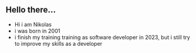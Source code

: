 ## Hello there...
* Hi i am Nikolas
* i was born in 2001
* i finish my training training as software developer in 2023, but i still try to improve my skills as a developer

<!---
nikolas109/nikolas109 is a ✨ special ✨ repository because its `README.md` (this file) appears on your GitHub profile.
You can click the Preview link to take a look at your changes.
--->
